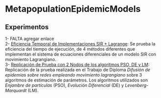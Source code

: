# MetapopulationEpidemicModels

## Experimentos

1- FALTA agregar enlace  
2- [Eficiencia Temporal de Implementaciones SIR + Lagrange](/experiments/experiment_02/README_experiment_02.md): Se prueba la eficiencia del tiempo de ejecución, de 4 métodos diferentes que implementan el sistema de ecuaciones diferenciales de un modelo SIR con movimiento Lagrangiano.  
3- [Replicación de Prueba con 2 Nodos de los algoritmos PSO, DE y LM](/experiments/experiment_03/README_experiment_03.md): Replicación de la prueba realizada en el Trabajo de Diploma *Difusión de epidemias sobre redes empleando movimiento lagrangiano* sobre 3 algoritmos de estimación de parámetros. Los algoritmos utilizados son *Enjambre de partículas* (PSO), *Evolución Diferencial* (DE) y *Levenberg-Marquardt* (LM).
